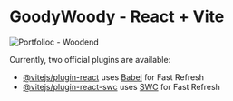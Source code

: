 # GoodyWoody  -  React + Vite

![Portfolioc - Woodend](https://github.com/SuranSandeepa/goodywoody/assets/74088854/a19ddaa0-a74d-48d8-bf7f-92df3c3dbde1)



Currently, two official plugins are available:

- [@vitejs/plugin-react](https://github.com/vitejs/vite-plugin-react/blob/main/packages/plugin-react/README.md) uses [Babel](https://babeljs.io/) for Fast Refresh
- [@vitejs/plugin-react-swc](https://github.com/vitejs/vite-plugin-react-swc) uses [SWC](https://swc.rs/) for Fast Refresh
